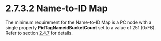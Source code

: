 <html dir="LTR" xmlns:mshelp="http://msdn.microsoft.com/mshelp" xmlns:ddue="http://ddue.schemas.microsoft.com/authoring/2003/5" xmlns:xlink="http://www.w3.org/1999/xlink" xmlns:tool="http://www.microsoft.com/tooltip">
    <head>
        <meta http-equiv="Content-Type" content="text/html; CHARSET=utf-8"></meta>
        <meta name="save" content="history"></meta>
        <title>2.7.3.2 Name-to-ID Map</title>
        <xml>
            <mshelp:toctitle title="2.7.3.2 Name-to-ID Map"></mshelp:toctitle>
            <mshelp:rltitle title="[MS-PST]: Name-to-ID Map"></mshelp:rltitle>
            <mshelp:keyword index="A" term="5161fee7-42b1-4790-8337-411892b0032c"></mshelp:keyword>
            <mshelp:attr name="DCSext.ContentType" value="open specification"></mshelp:attr>
            <mshelp:attr name="AssetID" value="5161fee7-42b1-4790-8337-411892b0032c"></mshelp:attr>
            <mshelp:attr name="TopicType" value="kbRef"></mshelp:attr>
            <mshelp:attr name="DCSext.Title" value="[MS-PST]: Name-to-ID Map" />
        </xml>
    </head>
    <body>
        <div id="header">
            <h1 class="heading">2.7.3.2 Name-to-ID Map</h1>
        </div>
        <div id="mainSection">
            <div id="mainBody">
                <div id="allHistory" class="saveHistory"></div>
                <div id="sectionSection0" class="section" name="collapseableSection">
                    

<p>The minimum requirement for the Name-to-ID Map is a PC node
with a single property <b>PidTagNameidBucketCount</b> set to a value of 251
(0xFB). Refer to section <a href="e17e195d-0454-4b9b-b398-c9127a26a678.html">2.4.7</a>
for details.</p>
                </div>
            </div>
        </div>
    </body>
</html>